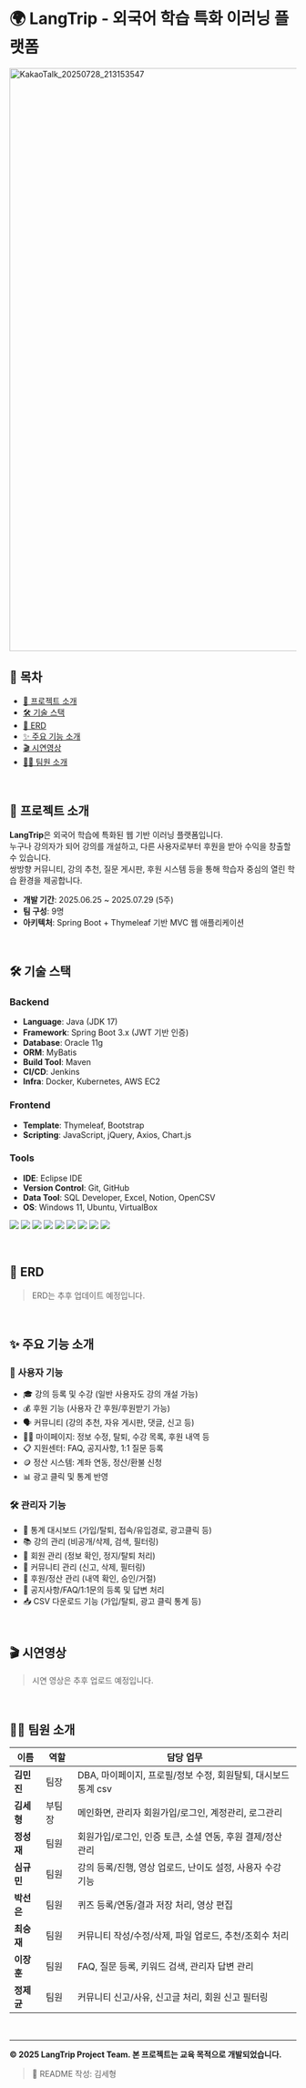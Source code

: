 # 🌍 LangTrip - 외국어 학습 특화 이러닝 플랫폼

<img width="1024" height="1024" alt="KakaoTalk_20250728_213153547" src="https://github.com/user-attachments/assets/d8e0d13c-aa7b-43c8-a294-f34caa1018db" />


<br/>

## 📑 목차  
- [📝 프로젝트 소개](#-프로젝트-소개)
- [🛠 기술 스택](#-기술-스택)
- [💾 ERD](#-erd)
- [✨ 주요 기능 소개](#-주요-기능-소개)  
- [🎬 시연영상](#-시연영상)   
- [💁‍♂️ 팀원 소개](#-팀원-소개)  

<br/>

## 📝 프로젝트 소개
**LangTrip**은 외국어 학습에 특화된 웹 기반 이러닝 플랫폼입니다.  
누구나 강의자가 되어 강의를 개설하고, 다른 사용자로부터 후원을 받아 수익을 창출할 수 있습니다.  
쌍방향 커뮤니티, 강의 추천, 질문 게시판, 후원 시스템 등을 통해 학습자 중심의 열린 학습 환경을 제공합니다.

- **개발 기간**: 2025.06.25 ~ 2025.07.29 (5주)
- **팀 구성**: 9명  
- **아키텍처**: Spring Boot + Thymeleaf 기반 MVC 웹 애플리케이션  

<br/>

## 🛠 기술 스택

### Backend
- **Language**: Java (JDK 17)
- **Framework**: Spring Boot 3.x (JWT 기반 인증)
- **Database**: Oracle 11g
- **ORM**: MyBatis
- **Build Tool**: Maven
- **CI/CD**: Jenkins
- **Infra**: Docker, Kubernetes, AWS EC2

### Frontend
- **Template**: Thymeleaf, Bootstrap
- **Scripting**: JavaScript, jQuery, Axios, Chart.js

### Tools
- **IDE**: Eclipse IDE
- **Version Control**: Git, GitHub
- **Data Tool**: SQL Developer, Excel, Notion, OpenCSV
- **OS**: Windows 11, Ubuntu, VirtualBox

<img src="https://img.shields.io/badge/java-007396?style=for-the-badge&logo=java&logoColor=white"> <img src="https://img.shields.io/badge/spring-6DB33F?style=for-the-badge&logo=spring&logoColor=white"> <img src="https://img.shields.io/badge/javascript-F7DF1E?style=for-the-badge&logo=javascript&logoColor=black"> <img src="https://img.shields.io/badge/bootstrap-7952B3?style=for-the-badge&logo=bootstrap&logoColor=white"> <img src="https://img.shields.io/badge/oracle-F80000?style=for-the-badge&logo=oracle&logoColor=white"> <img src="https://img.shields.io/badge/mybatis-000000?style=for-the-badge&logo=mybatis&logoColor=white"> <img src="https://img.shields.io/badge/docker-2496ED?style=for-the-badge&logo=docker&logoColor=white"> <img src="https://img.shields.io/badge/github-181717?style=for-the-badge&logo=github&logoColor=white"> <img src="https://img.shields.io/badge/kubernetes-326CE5?style=for-the-badge&logo=kubernetes&logoColor=white">

<br/>

## 💾 ERD
> ERD는 추후 업데이트 예정입니다.  

<br/>

## ✨ 주요 기능 소개

### 👥 사용자 기능
- 🎓 강의 등록 및 수강 (일반 사용자도 강의 개설 가능)
- 💰 후원 기능 (사용자 간 후원/후원받기 가능)
- 🗣 커뮤니티 (강의 추천, 자유 게시판, 댓글, 신고 등)
- 🧑‍💻 마이페이지: 정보 수정, 탈퇴, 수강 목록, 후원 내역 등
- 📋 지원센터: FAQ, 공지사항, 1:1 질문 등록
- 🪙 정산 시스템: 계좌 연동, 정산/환불 신청
- 📊 광고 클릭 및 통계 반영

### 🛠 관리자 기능
- 🧾 통계 대시보드 (가입/탈퇴, 접속/유입경로, 광고클릭 등)
- 📚 강의 관리 (비공개/삭제, 검색, 필터링)
- 🧑 회원 관리 (정보 확인, 정지/탈퇴 처리)
- 💬 커뮤니티 관리 (신고, 삭제, 필터링)
- 💸 후원/정산 관리 (내역 확인, 승인/거절)
- 📢 공지사항/FAQ/1:1문의 등록 및 답변 처리
- 📥 CSV 다운로드 기능 (가입/탈퇴, 광고 클릭 통계 등)

<br/>

## 🎬 시연영상
> 시연 영상은 추후 업로드 예정입니다.

<br/>

## 💁‍♂️ 팀원 소개

| 이름 | 역할 | 담당 업무 |
|------|------|-----------|
| **김민진** | 팀장 | DBA, 마이페이지, 프로필/정보 수정, 회원탈퇴, 대시보드 통계 csv |
| **김세형** | 부팀장 | 메인화면, 관리자 회원가입/로그인, 계정관리, 로그관리 |
| **정성재** | 팀원 | 회원가입/로그인, 인증 토큰, 소셜 연동, 후원 결제/정산 관리 |
| **심규민** | 팀원 | 강의 등록/진행, 영상 업로드, 난이도 설정, 사용자 수강 기능 |
| **박선은** | 팀원 | 퀴즈 등록/연동/결과 저장 처리, 영상 편집 |
| **최승재** | 팀원 | 커뮤니티 작성/수정/삭제, 파일 업로드, 추천/조회수 처리 |
| **이장훈** | 팀원 | FAQ, 질문 등록, 키워드 검색, 관리자 답변 관리 |
| **정제균** | 팀원 | 커뮤니티 신고/사유, 신고글 처리, 회원 신고 필터링 |

<br/>

---

**© 2025 LangTrip Project Team. 본 프로젝트는 교육 목적으로 개발되었습니다.**

> 🙋 README 작성: 김세형
